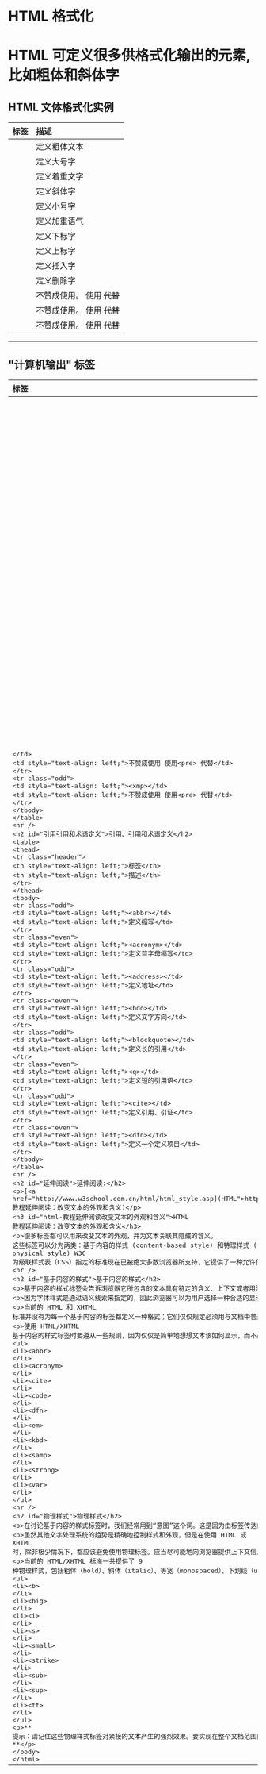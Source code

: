 # HTML 格式化

# HTML 可定义很多供格式化输出的元素, 比如粗体和斜体字

## HTML 文体格式化实例

| 标签 |  描述 |
| :------| :------| 
| <b> | 定义粗体文本 | 
| <big> | 定义大号字 |
| <em> | 定义着重文字 |
| <i> | 定义斜体字 |
| <small> | 定义小号字 |
| <strong> | 定义加重语气 |
| <sub> | 定义下标字 |
| <sup> | 定义上标字 |
| <ins> | 定义插入字 |
| <del> | 定义删除字 |
| <s> | 不赞成使用。 使用 <del> 代替 |
| <strike> | 不赞成使用。 使用 <del> 代替 |
| <u> | 不赞成使用。 使用 <del> 代替 |

______________________________________________________________

## "计算机输出" 标签
| 标签 |  描述 |
| :------| :------| 
| <code> | 定义计算机代码 |
| <kbd> | 定义键盘码 |
| <samp> | 定义计算机代码样本 |
| <tt> | 定义打字机代码 |
| <var> | 定义变量 |
| <pre> | 定义预格式文本 |
| <listing> | 不赞成使用 使用<pre> 代替 |       
| <plaintext> | 不赞成使用 使用<pre> 代替 |       
| <xmp> | 不赞成使用 使用<pre> 代替 |   

______________________________________________________________

## 引用、引用和术语定义
| 标签 |  描述 |
| :------| :------| 
| <abbr> | 定义缩写 |
| <acronym> | 定义首字母缩写 |
| <address> | 定义地址 |
| <bdo> | 定义文字方向 |
| <blockquote> | 定义长的引用 |
| <q> | 定义短的引用语 |
| <cite> | 定义引用、引证 |
| <dfn> | 定义一个定义项目 |

_______________________________________________________________

## 延伸阅读:
[http://www.w3school.com.cn/html/html_style.asp](HTML 教程延伸阅读：改变文本的外观和含义)

### HTML 教程延伸阅读：改变文本的外观和含义
很多标签都可以用来改变文本的外观，并为文本关联其隐藏的含义。 
这些标签可以分为两类：基于内容的样式 (content-based style) 和特理样式 ( physical style)
W3C 为级联样式表（CSS）指定的标准现在已被绝大多数浏览器所支持，它提供了一种允许作者控制文档文本外观和布局的更为全面的方法

_______________________________________________________________

## 基于内容的样式

基于内容的样式标签会告诉浏览器它所包含的文本具有特定的含义、上下文或者用法。然后浏览器就会把与该含义、上下文或者用法一致的格式应用在文本上。请注意这里面的区别。基于内容的标签赋予含义，而不是格式化。因此，它们对于自动处理来说非常重要；计算机并不关心文档的外观如何。

因为字体样式是通过语义线索来指定的，因此浏览器可以为用户选择一种合适的显示样式。由于不同地点的样式各种各样，所以使用基于内容的样式可以帮助你确保自己的文档对广大范围的读者来说都是有意义的。这一点在专门供那些盲人和残疾人所使用的浏览器上显得尤其重要，因为他们的显示选项可能和我们传统的文本根本不同，或者在某方面具有非常大的局限性。

当前的 HTML 和 XHTML 标准并没有为每一个基于内容的标签都定义一种格式；它们仅仅规定必须用与文档中普通文本不同的方式来显示基于内容的样式。标准甚至没有要求这些基于内容的样式彼此之间都要用不同的方式显示。在实际应用中，你可能会发现很多这样的标签和传统的印刷有着非常明显的关系，它们有着相似的含义和显示样式，而且在多数浏览器中都以相同的样式和字体来显示。

使用 HTML/XHTML 基于内容的样式标签时要遵从一些规则，因为仅仅是简单地想想文本该如何显示，而不必知道这些文本的含义是什么，是十分容易的。一旦你开始使用基于内容的样式之后，文档将会更加一致，而且可以更好地帮助执行自动搜索和内容编辑。这些标签是：

- <abbr>
- <acronym>
- <cite>
- <code>
- <dfn>
- <em>
- <kbd>
- <samp>
- <strong>
- <var>

______________________________________________________________________________

## 物理样式

在讨论基于内容的样式标签时，我们经常用到“意图”这个词。这是因为由标签传达的含义比浏览器显示文本的方式更为重要。然而，在某些情况下，可能是出于合法性或者版权等方面的原因的考虑，你希望文本以某种特殊的方式来显示（例如斜体或加粗）。在这种情况下，就可以对文本使用物理样式。

虽然其他文字处理系统的趋势是精确地控制样式和外观，但是在使用 HTML 或 XHTML 时，除非极少情况下，都应该避免使用物理标签。应当尽可能地向浏览器提供上下文信息，并使用基于内容的样式。尽管现在浏览器不过是以斜体或者粗体字来显示这些文本，但是将来的浏览器和各种文档生成工具可能会以非常有创建的方式来利用这些基于内容的样式。

当前的 HTML/XHTML 标准一共提供了 9 种物理样式，包括粗体（bold）、斜体（italic）、等宽（monospaced）、下划线（underlined）、删除线（strikethrough）、放大（larger）、缩小（smaller）、上标（superscripted）和下标（subscripted）文本。这些标签是：

- <b>
- <big>
- <i>
- <s>
- <small>
- <strike>
- <sub>
- <sup>
- <tt>

** 提示：请记住这些物理样式标签对紧接的文本产生的强烈效果。要实现在整个文档范围内对文本显示的全面控制，请使用样式表。 **

